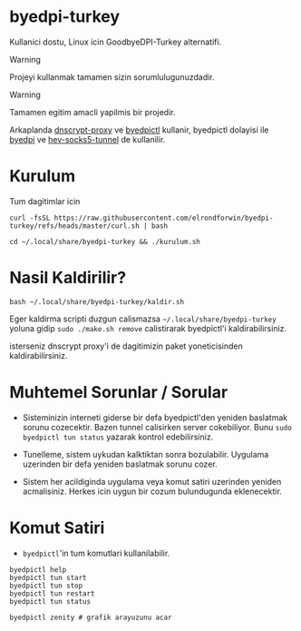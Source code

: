 # byedpi-turkey

Kullanici dostu, Linux icin GoodbyeDPI-Turkey alternatifi.

> [!WARNING]
> Projeyi kullanmak tamamen sizin sorumlulugunuzdadir.

> [!WARNING]
> Tamamen egitim amacli yapilmis bir projedir.

Arkaplanda [dnscrypt-proxy](https://github.com/DNSCrypt/dnscrypt-proxy) ve [byedpictl](https://github.com/maximilionus/byedpictl) kullanir, byedpictl dolayisi ile [byedpi](https://github.com/hufrea/byedpi) ve [hev-socks5-tunnel](https://github.com/heiher/hev-socks5-tunnel) de kullanilir.

# Kurulum

Tum dagitimlar icin
```
curl -fsSL https://raw.githubusercontent.com/elrondforwin/byedpi-turkey/refs/heads/master/curl.sh | bash
```
```
cd ~/.local/share/byedpi-turkey && ./kurulum.sh
```

# Nasil Kaldirilir?
```
bash ~/.local/share/byedpi-turkey/kaldir.sh
```
Eger kaldirma scripti duzgun calismazsa ``~/.local/share/byedpi-turkey`` yoluna gidip ``sudo ./make.sh remove`` calistirarak byedpictl'i kaldirabilirsiniz.

isterseniz dnscrypt proxy'i de dagitimizin paket yoneticisinden kaldirabilirsiniz.

# Muhtemel Sorunlar / Sorular

- Sisteminizin interneti giderse bir defa byedpictl'den yeniden baslatmak sorunu cozecektir. Bazen tunnel calisirken server cokebiliyor. Bunu ``sudo byedpictl tun status`` yazarak kontrol edebilirsiniz.

- Tunelleme, sistem uykudan kalktiktan sonra bozulabilir. Uygulama uzerinden bir defa yeniden baslatmak sorunu cozer.

- Sistem her acildiginda uygulama veya komut satiri uzerinden yeniden acmalisiniz. Herkes icin uygun bir cozum bulundugunda eklenecektir.

# Komut Satiri

- ``byedpictl``'in tum komutlari kullanilabilir.
```
byedpictl help
byedpictl tun start
byedpictl tun stop
byedpictl tun restart
byedpictl tun status

byedpictl zenity # grafik arayuzunu acar
```
